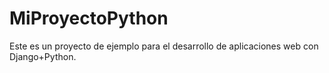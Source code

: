 # MiProyectoPython

Este es un proyecto de ejemplo para el desarrollo de aplicaciones web con Django+Python.
